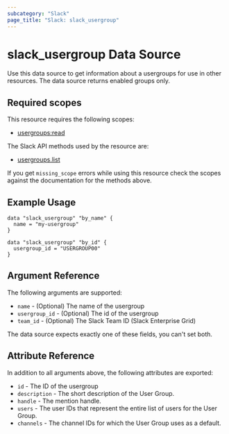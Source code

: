```yaml
---
subcategory: "Slack"
page_title: "Slack: slack_usergroup"
---
```


# slack_usergroup Data Source

Use this data source to get information about a usergroups for use in other
resources. The data source returns enabled groups only.

## Required scopes

This resource requires the following scopes:

- [usergroups:read](https://api.slack.com/scopes/usergroups:read)

The Slack API methods used by the resource are:

- [usergroups.list](https://api.slack.com/methods/usergroups.list)

If you get `missing_scope` errors while using this resource check the scopes against
the documentation for the methods above.

## Example Usage

```hcl
data "slack_usergroup" "by_name" {
  name = "my-usergroup"
}

data "slack_usergroup" "by_id" {
  usergroup_id = "USERGROUP00"
}
```

## Argument Reference

The following arguments are supported:

- `name` - (Optional) The name of the usergroup
- `usergroup_id` - (Optional) The id of the usergroup
- `team_id` - (Optional) The Slack Team ID (Slack Enterprise Grid)

The data source expects exactly one of these fields, you can't set both.

## Attribute Reference

In addition to all arguments above, the following attributes are exported:

- `id` - The ID of the usergroup
- `description` - The short description of the User Group.
- `handle` - The mention handle.
- `users` - The user IDs that represent the entire list of users for the
  User Group.
- `channels` - The channel IDs for which the User Group uses as a default.
